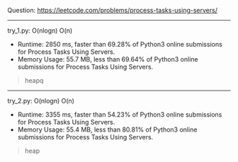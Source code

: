 Question: https://leetcode.com/problems/process-tasks-using-servers/

---

try_1.py: O(nlogn) O(n)

* Runtime: 2850 ms, faster than 69.28% of Python3 online submissions for Process Tasks Using Servers.
* Memory Usage: 55.7 MB, less than 69.64% of Python3 online submissions for Process Tasks Using Servers.

> heapq

---

try_2.py: O(nlogn) O(n)

* Runtime: 3355 ms, faster than 54.23% of Python3 online submissions for Process Tasks Using Servers.
* Memory Usage: 55.4 MB, less than 80.81% of Python3 online submissions for Process Tasks Using Servers.

> heap
